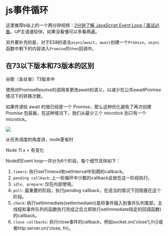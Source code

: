 # js事件循环
这里推荐b站上的一个两分钟视频：[2分钟了解 JavaScript Event Loop | 面试必备](https://www.bilibili.com/video/BV1kf4y1U7Ln)。UP主语速较快，如果没看懂可以多看两遍。

另外要补充的是，对于ES8的语法`async`/`await`，`await`创建一个`Promise`，`async`函数中剩下的内容进入`Promise`的`then`回调中。

## 在73以下版本和73版本的区别
谷歌（金丝雀）73版本中

使用对PromiseResolve的调用来更改await的语义，以减少在公共awaitPromise情况下的转换次数。

如果传递给 await 的值已经是一个 Promise，那么这种优化避免了再次创建 Promise 包装器，在这种情况下，我们从最少三个 microtick 到只有一个 microtick。

![](https://s1.ax1x.com/2020/07/18/U2d2Oe.png)

从任务调度的角度讲，node更省时


Node 11.x + 有变化

Node的Event loop一共分为6个阶段，每个细节具体如下：

1. `timers`: 执行setTimeout和setInterval中到期的callback。
2. `pending callback`: 上一轮循环中少数的callback会放在这一阶段执行。
3. `idle, prepare`: 仅在内部使用。
4. `poll`: 最重要的阶段，执行pending callback，在适当的情况下回阻塞在这个阶段。
5. `check`: 执行setImmediate(setImmediate()是将事件插入到事件队列尾部，主线程和事件队列的函数执行完成之后立即执行setImmediate指定的回调函数)的callback。
6. `close callbacks`: 执行close事件的callback，例如socket.on('close'[,fn])或者http.server.on('close, fn)。

